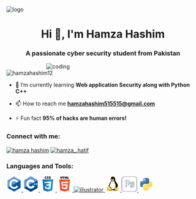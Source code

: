 ![logo](https://github.com/HamzaHashim12/HamzaHashim12/blob/main/Black%20Minimal%20Business%20Personal%20Profile%20Linkedin%20Banner.png)
<h1 align="center">Hi 👋, I'm Hamza Hashim</h1>
<h3 align="center">A passionate cyber security student from Pakistan</h3>

<img align="right" alt="coding" width="400" src="https://github.com/HamzaHashim12/HamzaHashim12/blob/main/140866485-8fb1c876-9a8f-4d6a-9-unscreen.gif">

<p align="left"> <img src="https://komarev.com/ghpvc/?username=hamzahashim12&label=Profile%20views&color=0e75b6&style=flat" alt="hamzahashim12" /> </p>

- 🌱 I’m currently learning **Web application Security along with Python C++**

- 📫 How to reach me **hamzahashim515515@gmail.com**

- ⚡ Fun fact **95% of hacks are human errors!**

<h3 align="left">Connect with me:</h3>
<p align="left">
<a href="https://linkedin.com/in/hamza-hashim-b263b6276/" target="blank"><img align="center" src="https://raw.githubusercontent.com/rahuldkjain/github-profile-readme-generator/master/src/images/icons/Social/linked-in-alt.svg" alt="hamza hashim" height="30" width="40" /></a>
<a href="https://instagram.com/hamza_.hatif" target="blank"><img align="center" src="https://raw.githubusercontent.com/rahuldkjain/github-profile-readme-generator/master/src/images/icons/Social/instagram.svg" alt="hamza_.hatif" height="30" width="40" /></a>
</p>

<h3 align="left">Languages and Tools:</h3>
<p align="left"> <a href="https://www.cprogramming.com/" target="_blank" rel="noreferrer"> <img src="https://raw.githubusercontent.com/devicons/devicon/master/icons/c/c-original.svg" alt="c" width="40" height="40"/> </a> <a href="https://www.w3schools.com/cpp/" target="_blank" rel="noreferrer"> <img src="https://raw.githubusercontent.com/devicons/devicon/master/icons/cplusplus/cplusplus-original.svg" alt="cplusplus" width="40" height="40"/> </a> <a href="https://www.w3schools.com/css/" target="_blank" rel="noreferrer"> <img src="https://raw.githubusercontent.com/devicons/devicon/master/icons/css3/css3-original-wordmark.svg" alt="css3" width="40" height="40"/> </a> <a href="https://www.w3.org/html/" target="_blank" rel="noreferrer"> <img src="https://raw.githubusercontent.com/devicons/devicon/master/icons/html5/html5-original-wordmark.svg" alt="html5" width="40" height="40"/> </a> <a href="https://www.adobe.com/in/products/illustrator.html" target="_blank" rel="noreferrer"> <img src="https://www.vectorlogo.zone/logos/adobe_illustrator/adobe_illustrator-icon.svg" alt="illustrator" width="40" height="40"/> </a> <a href="https://www.linux.org/" target="_blank" rel="noreferrer"> <img src="https://raw.githubusercontent.com/devicons/devicon/master/icons/linux/linux-original.svg" alt="linux" width="40" height="40"/> </a> <a href="https://www.photoshop.com/en" target="_blank" rel="noreferrer"> <img src="https://raw.githubusercontent.com/devicons/devicon/master/icons/photoshop/photoshop-line.svg" alt="photoshop" width="40" height="40"/> </a> <a href="https://www.python.org" target="_blank" rel="noreferrer"> <img src="https://raw.githubusercontent.com/devicons/devicon/master/icons/python/python-original.svg" alt="python" width="40" height="40"/> </a> </p>


	
